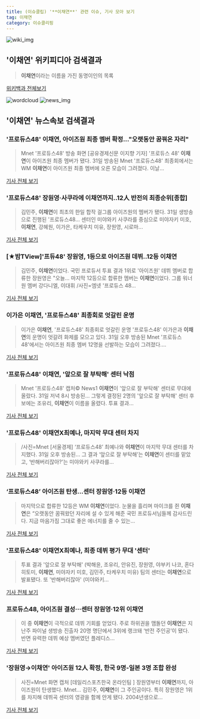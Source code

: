 ```yaml
---
title: (이슈클립) '**이채연**' 관련 이슈, 기사 모아 보기
tag: 이채연
category: 이슈클리핑
---
```

![wiki_img](https://user-images.githubusercontent.com/42597476/44503234-41136a80-a6d0-11e8-9071-6fc6418eafe4.png)
## **'**이채연**'** 위키피디아 검색결과
>**이채연**이라는 이름을 가진 동명이인의 목록

<a href="https://ko.wikipedia.org/wiki/이채연" target="_blank">위키백과 전체보기</a>

![wordcloud](https://s3.ap-northeast-2.amazonaws.com/lyrics101-wordcloud/2018-09-01-1535732908.png)
![news_img](https://user-images.githubusercontent.com/42597476/44507050-1206f400-a6e4-11e8-8d98-7ffbfebb353f.png)
## **'**이채연**'** 뉴스속보 검색결과
### '프로듀스48' **이채연**, 아이즈원 최종 멤버 확정…"오랫동안 꿈꿔온 자리"

>Mnet '프로듀스48' 방송 화면 [공유경제신문 이지향 기자] '프로듀스 48' **이채연**이 아이즈원 최종 멤버가 됐다. 31일 방송된 Mnet '프로듀스48' 최종회에서는 WM **이채연**이 아이즈원 최종 멤버에 오른 모습이 그려졌다. 이날...

<a href="http://www.seconomy.kr/view.php?ud=201809010114527564d474ea8690_2" target="_blank">기사 전체 보기</a>

### '프로듀스48' 장원영·사쿠라에 **이채연**까지..12人 반전의 최종순위[종합]

>김민주, **이채연**이 최초의 한일 합작 걸그룹 아이즈원의 멤버가 됐다.   31일 생방송으로 진행된 '프로듀스48... 센터인 미야와키 사쿠라를 중심으로 미야자키 미호, **이채연**, 강혜원, 이가은, 타케우치 미유, 장원영, 시로마...

<a href="http://www.osen.co.kr/article/G1110979634" target="_blank">기사 전체 보기</a>

### [★밤TView]'프듀48' 장원영, 1등으로 아이즈원 데뷔..12등 **이채연**

>김민주, **이채연**이었다. 국민 프로듀서 투표 결과 1위로 '아이즈원' 데뷔 멤버로 합류한 장원영은 "오늘... 마지막 12등으로 합류한 멤버는 **이채연**이었다. 그룹 워너원 멤버 강다니엘, 이대휘 /사진=엠넷 '프로듀스 48...

<a href="http://star.mt.co.kr/stview.php?no=2018083120003954970" target="_blank">기사 전체 보기</a>

### 이가은 **이채연**, '프로듀스48' 최종회로 엇갈린 운명

>이가은 **이채연**, '프로듀스48' 최종회로 엇갈린 운명 '프로듀스48' 이가은과 **이채연**의 운명이 엇갈려 화제를 모으고 있다. 31일 오후 방송된 Mnet '프로듀스48'에서는 아이즈원 최종 멤버 12명을 선발하는 모습이 그려졌다....

<a href="http://www.viva100.com/main/view.php?key=20180901000044496" target="_blank">기사 전체 보기</a>

### '프로듀스48' **이채연**, '앞으로 잘 부탁해' 센터 낙점

>Mnet '프로듀스48' 캡처© News1 **이채연**이 '앞으로 잘 부탁해' 센터로 무대에 올랐다. 31일 저녁 8시 방송된... 그렇게 결정된 2명의 '앞으로 잘 부탁해' 센터 후보에는 조유리, **이채연**이 이름을 올렸다. 투표 결과...

<a href="http://news1.kr/articles/?3414442" target="_blank">기사 전체 보기</a>

### '프로듀스48' **이채연**X최예나, 마지막 무대 센터 차지

>/사진=Mnet [서울경제] ‘프로듀스48’ 최예나와 **이채연**이 마지막 무대 센터를 차지했다. 31일 오후 방송된... 그 결과 ‘앞으로 잘 부탁해’는 **이채연**이 센터를 맡았고, ‘반해버리잖아?’는 미야와키 사쿠라를...

<a href="http://www.sedaily.com/NewsView/1S3KQYKROP" target="_blank">기사 전체 보기</a>

### ‘프로듀스48’ 아이즈원 탄생…센터 장원영·12등 **이채연**

>마지막으로 합류한 12등은 WM **이채연**이었다. 눈물을 흘리며 마이크를 쥔 **이채연**은 “오랫동안 꿈꿔왔던 자리에 설 수 있게 해준 국민 프로듀서님들께 감사드린다. 지금 마음가짐 그대로 좋은 에너지를 줄 수 있는...

<a href="http://starin.edaily.co.kr/news/newspath.asp?newsid=02404246619312896" target="_blank">기사 전체 보기</a>

### '프로듀스48' **이채연**X최예나, 최종 데뷔 평가 무대 '센터'

>투표 결과 '앞으로 잘 부탁해' (박해윤, 조유리, 안유진, 장원영, 야부키 나코, 혼다 히토미, **이채연**, 미야자키 미호, 김민주, 타케우치 미유) 팀의 센터는 **이채연**으로 발표됐다.   또 '반해버리잖아' (미야와키...

<a href="http://www.xportsnews.com/?ac=article_view&entry_id=1014120" target="_blank">기사 전체 보기</a>

### 프로듀스48, 아이즈원 결성···센터 장원영·12위 **이채연**

>이 중 **이채연**이 극적으로 데뷔 기회를 얻었다. 주로 하위권을 맴돌던 **이채연**은 지난주 파이널 생방송 진출자 20명 명단에서 3위에 랭크돼 ‘반전 주인공’이 됐다. 반면 유력한 데뷔 예상 멤버였던 플레디스...

<a href="http://www.newsis.com/view/?id=NISX20180901_0000406455&cID=10601&pID=10600" target="_blank">기사 전체 보기</a>

### '장원영→**이채연**' 아이즈원 12人 확정, 한국 9명-일본 3명 조합 완성

>사진=Mnet 화면 캡처 [데일리스포츠한국 온라인팀 ] 장원영부터 **이채연**까지, 아이즈원이 탄생했다. Mnet... 김민주, **이채연**이 그 주인공이다. 특히 장원영은 1위를 차지해 데뷔곡 센터의 영광을 함께 안게 됐다. 2004년생으로...

<a href="http://www.dailysportshankook.co.kr/news/articleView.html?idxno=194955" target="_blank">기사 전체 보기</a>


